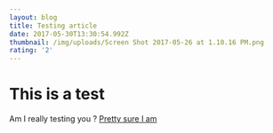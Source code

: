 ```yaml
---
layout: blog
title: Testing article
date: 2017-05-30T13:30:54.992Z
thumbnail: /img/uploads/Screen Shot 2017-05-26 at 1.10.16 PM.png
rating: '2'
---
```

# This is a test

Am I really testing you ? [Pretty sure I am](http://www.cryos.com)
